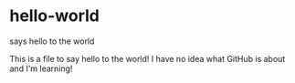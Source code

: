 # hello-world
says hello to the world

This is a file to say hello to the world!  I have no idea what GitHub is about and I'm learning!
